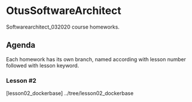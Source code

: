 # OtusSoftwareArchitect
Softwarearchitect_032020 course homeworks.

## Agenda
Each homework has its own branch, named according with lesson number followed with lesson keyword.

### Lesson #2
[lesson02_dockerbase] ../tree/lesson02_dockerbase
